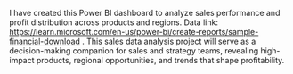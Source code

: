 I have created this Power BI dashboard to analyze sales performance and profit distribution across products and regions.
Data link: https://learn.microsoft.com/en-us/power-bi/create-reports/sample-financial-download .
This sales data analysis project will serve as a decision-making companion for sales and strategy teams, revealing high-impact products, regional opportunities, and trends that shape profitability.
